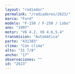 ```yaml
---
layout: "radiador"
permalink: "/radiadores/2623/"
marca: "Ford"
modelo: "F-150 / F-250 / Lobo"
ano: "1997"
motor: "V6 4.2, V8 4.6,5.4"
transmision: "Automática"
parte: "431383"
clima: "Con clima"
alto: "31 7/8"
ancho: "17"
observaciones: ""
id: "2623"
---
```


